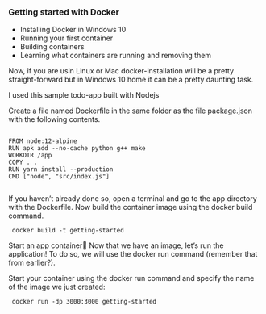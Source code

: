 ### Getting started with Docker 

- Installing Docker in Windows 10
- Running your first container
- Building containers
- Learning what containers are running and removing them

Now, if you are usin Linux or Mac docker-installation will be a pretty straight-forward but in Windows 10 home it can be a pretty daunting task.


I used this sample todo-app built with Nodejs


Create a file named Dockerfile in the same folder as the file package.json with the following contents.

```

FROM node:12-alpine
RUN apk add --no-cache python g++ make
WORKDIR /app
COPY . .
RUN yarn install --production
CMD ["node", "src/index.js"]
 
 ```
 
 If you haven’t already done so, open a terminal and go to the app directory with the Dockerfile. Now build the container image using the docker build command.

```
 docker build -t getting-started 
```

Start an app container🔗
Now that we have an image, let’s run the application! To do so, we will use the docker run command (remember that from earlier?).

Start your container using the docker run command and specify the name of the image we just created:

```
 docker run -dp 3000:3000 getting-started
```







